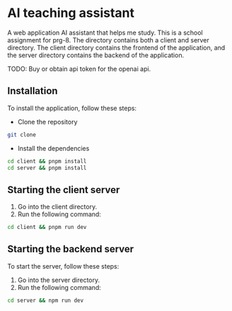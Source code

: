 # AI teaching assistant
A web application AI assistant that helps me study. This is a school assignment for prg-8. The directory contains both a client and server directory. The client directory contains the frontend of the application, and the server directory contains the backend of the application.

TODO: Buy or obtain api token for the openai api.

## Installation
To install the application, follow these steps:
- Clone the repository
```sh
git clone
```
- Install the dependencies
```sh
cd client && pnpm install
cd server && pnpm install
```

## Starting the client server
1. Go into the client directory.
2. Run the following command:
```sh
cd client && pnpm run dev
```

## Starting the backend server

To start the server, follow these steps:

1. Go into the server directory.
2. Run the following command:

```sh
cd server && npm run dev
```

